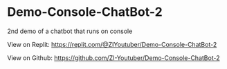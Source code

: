# Demo-Console-ChatBot-2
2nd demo of a chatbot that runs on console

View on Replit: https://replit.com/@ZIYoutuber/Demo-Console-ChatBot-2

View on Github: https://github.com/ZI-Youtuber/Demo-Console-ChatBot-2
